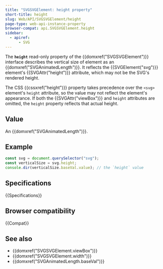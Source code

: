 ```yaml
---
title: "SVGSVGElement: height property"
short-title: height
slug: Web/API/SVGSVGElement/height
page-type: web-api-instance-property
browser-compat: api.SVGSVGElement.height
sidebar:
  - apiref:
      - SVG
---
```


The **`height`** read-only property of the {{domxref("SVGSVGElement")}} interface describes the vertical size of element as an {{domxref("SVGAnimatedLength")}}. It reflects the {{SVGElement("svg")}} element's {{SVGAttr("height")}} attribute, which may not be the SVG's rendered height.

The CSS {{cssxref("height")}} property takes precedence over the `<svg>` element's `height` attribute, so the value may not reflect the element's appearance. If both the {{SVGAttr("viewBox")}} and `height` attributes are omitted, the `height` property reflects that actual height.

## Value

An {{domxref("SVGAnimatedLength")}}.

## Example

```js
const svg = document.querySelector("svg");
const verticalSize = svg.height;
console.dir(verticalSize.baseVal.value); // the `height` value
```

## Specifications

{{Specifications}}

## Browser compatibility

{{Compat}}

## See also

- {{domxref("SVGSVGElement.viewBox")}}
- {{domxref("SVGSVGElement.width")}}
- {{domxref("SVGAnimatedLength.baseVal")}}
